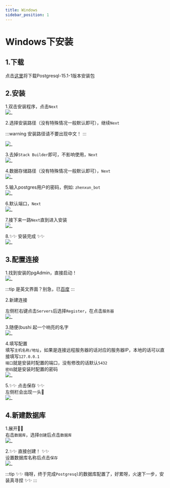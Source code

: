 ```yaml
---
title: Windows
sidebar_position: 1
---
```


Windows下安装
===

1.下载
----

点击[这里](https://get.enterprisedb.com/postgresql/postgresql-15.1-1-windows-x64.exe)将下载Postgresql-15.1-1版本安装包

2.安装
----

1.双击安装程序，点击`Next`  
![_](/img/install/install_sql/install_1.png)

2.选择安装路径（没有特殊情况一般默认即可），继续`Next`

:::warning
安装路径请不要出现中文！
:::

![_](/img/install/install_sql/install_2.png)

3.去掉`Stack Builder`即可，不影响使用，`Next`  
![_](/img/install/install_sql/install_3.png)

4.数据存储路径（没有特殊情况一般默认即可），`Next`  
![_](/img/install/install_sql/install_4.png)

5.输入postgres用户的密码，例如: `zhenxun_bot`  
![_](/img/install/install_sql/install_5.png)

6.默认端口，`Next`  
![_](/img/install/install_sql/install_6.png)

7.接下来一路`Next`直到进入安装  
![_](/img/install/install_sql/install_7.png)

8.✨✨ 安装完成 ✨✨  
![_](/img/install/install_sql/install_8.png)

3.配置连接
----

1.找到安装的pgAdmin，直接启动！  
![_](/img/install/install_sql/setup_1.png)

:::tip
是英文界面？别急，已[百度](https://www.baidu.com/baidu?tn=monline_3_dg&ie=utf-8&wd=pgadmin4%E8%AE%BE%E7%BD%AE%E4%B8%AD%E6%96%87)
:::

2.新建连接

左侧栏右键点击`Servers`后选择`Register`，在点击`服务器`  
![_](/img/install/install_sql/setup_2.png)

3.随便(bushi 起一个响亮的名字  
![_](/img/install/install_sql/setup_3.png)

4.填写配置  
填写`主机名称/地址`，如果是连接远程服务器的话对应的服务器IP，本地的话可以直接填写`127.0.0.1`  
`端口`就是安装时配置的端口，没有修改的话默认`5432`  
`密码`就是安装时配置的密码  
![_](/img/install/install_sql/setup_4.png)

5.✨✨ 点击保存 ✨✨  
左侧栏会出现一头🐘  
![_](/img/install/install_sql/setup_5.png)

4.新建数据库
---

1.展开🐘🐘  
右击`数据库`，选择`创建`后点击`数据库`  
![_](/img/install/install_sql/create_1.png)

2.✨✨ 直接创建！ ✨✨  
设置数据库名称后点击`保存`  
![_](/img/install/install_sql/create_2.png)

:::tip
✨✨ 嗨呀，终于完成`Postgresql`的数据库配置了，好累呀，火速下一步，安装真寻捏 ✨✨
:::
